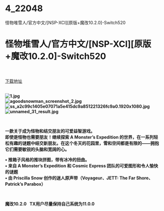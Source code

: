 # 4_22048
怪物堆雪人/官方中文/[NSP-XCI][原版+魔改10.2.0]-Switch520
# 怪物堆雪人/官方中文/[NSP-XCI][原版+魔改10.2.0]-Switch520
 <br/></br>
[下载地址](https://www.switch520.cc/article/22048 "下载地址")
<br/></br>

<p><strong><img title="1.jpg" src="https://www.switch520.cc/muke_img/2021_09_04_857d551504740.jpg" alt="1.jpg"></strong><br>
<strong><img title="agoodsnowman_screenshot_2.jpg" src="https://www.switch520.cc/muke_img/2021_09_04_8c9a5e829ab08.jpg" alt="agoodsnowman_screenshot_2.jpg"></strong><br>
<strong><img title="ss_a2c99c1405e07071a5e415dc9a851221326fc9a0.1920x1080.jpg" src="https://www.switch520.cc/muke_img/2021_09_04_59fd1c3fb1fb2.jpg" alt="ss_a2c99c1405e07071a5e415dc9a851221326fc9a0.1920x1080.jpg"></strong><br>
<strong><img title="unnamed_31_result.jpg" src="https://www.switch520.cc/muke_img/2021_09_04_e407c2ad7ceed.jpg" alt="unnamed_31_result.jpg">&nbsp;</strong></p>
<p>&nbsp;</p>
<p><strong>一款关于成为怪物和结交朋友的可爱益智游戏。</strong><br>
<strong>即使是怪物也需要朋友！继续探索 A Monster’s Expedition 的世界，在一系列轻松有趣的谜题中结交新朋友。在这个冬天的花园里，雪和空间都是有限的——拥抱它们需要敏锐的头脑和宽阔的心。</strong></p>
<p><strong>• 推箱子风格的推块拼图，带有冰冷的扭曲。</strong><br>
<strong>• 来自 A Monster’s Expedition 和 Cosmic Express 团队的可爱图形和令人愉快的谜题</strong><br>
<strong>• 由 Priscilla Snow 创作的迷人原声带（Voyageur、JETT: The Far Shore、Patrick’s Parabox）</strong></p>
<p>&nbsp;</p>
<p><strong>魔改10.2.0 &nbsp;&nbsp;TX用户尽量保持自己系统为11.0.0</strong></p>
